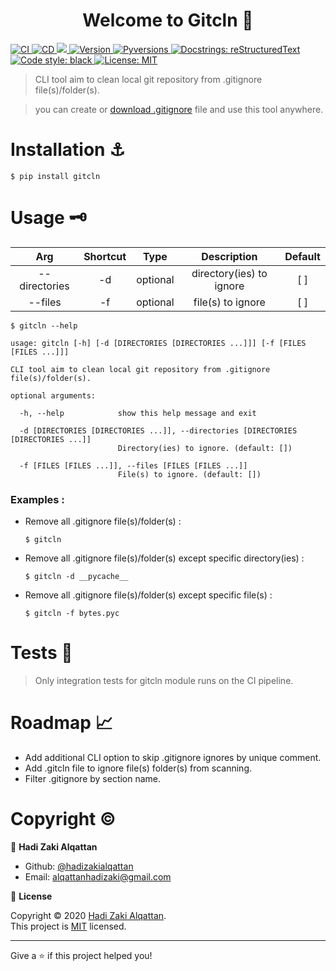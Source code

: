 <h1 align="center">Welcome to Gitcln 👋</h1>
<p>
  <a href="https://github.com/hadizakialqattan/gitcln/actions?query=workflow%3ACI"><img alt="CI" src="https://github.com/hadizakialqattan/gitcln/workflows/CI/badge.svg"/>
  </a>
  <a href="https://github.com/hadizakialqattan/gitcln/actions?query=workflow%3ACD"><img alt="CD" src="https://github.com/hadizakialqattan/gitcln/workflows/CD/badge.svg"/>
  </a>
  <a href="https://www.codacy.com/manual/HadiZakiAlQattan/gitcln?utm_source=github.com&amp;utm_medium=referral&amp;utm_content=hadizakialqattan/gitcln&amp;utm_campaign=Badge_Grade"><img src="https://app.codacy.com/project/badge/Grade/aea96341167f4b5097f6edfa52ae9439"/>
  </a>
  <a href="https://pypi.org/project/gitcln/" target="_blank">  
    <img alt="Version" src="https://img.shields.io/github/release/hadizakialqattan/gitcln.svg" />
  </a>
  <a href="https://pypi.org/project/gitcln/"><img alt="Pyversions" src="https://img.shields.io/pypi/pyversions/gitcln.svg">
  </a>
  <a href="https://docutils.sourceforge.io/rst.html"><img alt="Docstrings: reStructuredText" src="https://img.shields.io/badge/docstrings-reStructuredText-gree.svg">
  </a>
  <a href="https://github.com/psf/black"><img alt="Code style: black" src="https://img.shields.io/badge/code%20style-black-000000.svg">
  </a>
  <a href="https://github.com/hadizakialqattan/sudoku/blob/master/LICENSE" target="_blank">  
    <img alt="License: MIT" src="https://img.shields.io/badge/License-MIT-blue.svg" />
  </a>
</p>

  > CLI tool aim to clean local git repository from .gitignore file(s)/folder(s).

  > you can create or [download .gitignore](https://github.com/github/gitignore) file and use this tool anywhere.

# Installation ⚓

```shell 
$ pip install gitcln
```

# Usage 🗝

|Arg|Shortcut|Type|Description|Default|
|:---:|:---:|:---:|:---:|:---:|
|--directories|-d|optional|directory(ies) to ignore|[ ]|
|--files|-f|optional|file(s) to ignore|[ ]|
```shell 
$ gitcln --help
```
```shell
usage: gitcln [-h] [-d [DIRECTORIES [DIRECTORIES ...]]] [-f [FILES [FILES ...]]]

CLI tool aim to clean local git repository from .gitignore file(s)/folder(s).

optional arguments:

  -h, --help            show this help message and exit

  -d [DIRECTORIES [DIRECTORIES ...]], --directories [DIRECTORIES [DIRECTORIES ...]]
                        Directory(ies) to ignore. (default: [])

  -f [FILES [FILES ...]], --files [FILES [FILES ...]]
                        File(s) to ignore. (default: [])
```

### Examples : 

- Remove all .gitignore file(s)/folder(s) :
    ```shell 
    $ gitcln
    ```
- Remove all .gitignore file(s)/folder(s) except specific directory(ies) :
    ```shell 
    $ gitcln -d __pycache__
    ```
- Remove all .gitignore file(s)/folder(s) except specific file(s) :
    ```shell 
    $ gitcln -f bytes.pyc
    ```

# Tests 🧪

  > Only integration tests for gitcln module runs on the CI pipeline.

# Roadmap 📈

* Add additional CLI option to skip .gitignore ignores by unique comment.
* Add .gitcln file to ignore file(s) folder(s) from scanning.
* Filter .gitignore by section name.

# Copyright ©

👤 **Hadi Zaki Alqattan**

* Github: [@hadizakialqattan](https://github.com/hadizakialqattan)
* Email: <alqattanhadizaki@gmail.com>

📝 **License**

Copyright © 2020 [Hadi Zaki Alqattan](https://github.com/hadizakialqattan).<br />
This project is [MIT](https://github.com/hadizakialqattan/sudoku/blob/master/LICENSE) licensed.

***
Give a ⭐️ if this project helped you!
